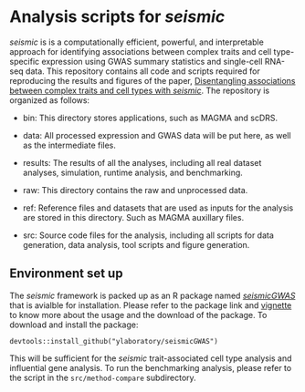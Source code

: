 # Analysis scripts for *seismic*
*seismic* is is a computationally efficient, powerful, and interpretable approach for identifying associations between complex traits and cell type-specific expression using GWAS summary statistics and single-cell RNA-seq data. This repository contains all code and scripts required for reproducing the results and figures of the paper, [Disentangling associations between complex traits and cell types with *seismic*](https://www.biorxiv.org/content/10.1101/2024.05.04.592534).  The repository is organized as follows:

- bin: This directory stores applications, such as MAGMA and scDRS.

- data: All processed expression and GWAS data will be put here, as well as the intermediate files.

- results: The results of all the analyses, including all real dataset analyses, simulation, runtime analysis, and benchmarking.

- raw: This directory contains the raw and unprocessed data.

- ref: Reference files and datasets that are used as inputs for the analysis are stored in this directory. Such as MAGMA auxillary files. 

- src: Source code files for the analysis, including all scripts for data generation, data analysis, tool scripts and figure generation.

## Environment set up
The *seismic* framework is packed up as an R package named [*seismicGWAS*](https://github.com/ylaboratory/seismic) that is avialble for installation. Please refer to the package link and [vignette](https://ylaboratory.github.io/seismic/seismicGWAS.html) to know more about the usage and the download of the package. To download and install the package:

```{r}
devtools::install_github("ylaboratory/seismicGWAS")
```
This will be sufficient for the *seismic* trait-associated cell type analysis and influential gene analysis. To run the benchmarking analysis, please refer to the script in the `src/method-compare` subdirectory.
